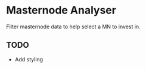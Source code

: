 # Masternode Analyser

Filter masternode data to help select a MN to invest in.

## TODO

* Add styling
